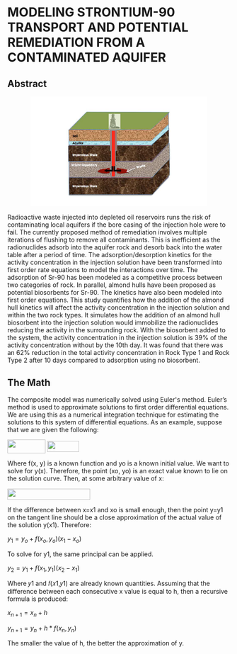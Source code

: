 # MODELING STRONTIUM-90 TRANSPORT AND POTENTIAL REMEDIATION FROM A CONTAMINATED AQUIFER

## Abstract
<p align="center">
  <img src="https://github.com/Preston5789/Sr90_Transport_Model/blob/master/ThesisPics/Underground.PNG" width="400" title="hover text">
</p>

Radioactive waste injected into depleted oil reservoirs runs the risk of contaminating local aquifers if the bore casing of the injection hole were to fail. The currently proposed method of remediation involves multiple iterations of flushing to remove all contaminants. This is inefficient as the radionuclides adsorb into the aquifer rock and desorb back into the water table after a period of time. The adsorption/desorption kinetics for the activity concentration in the injection solution have been transformed into first order rate equations to model the interactions over time. The adsorption of Sr-90 has been modeled as a competitive process between two categories of rock.
In parallel, almond hulls have been proposed as potential biosorbents for Sr-90. The kinetics have also been modeled into first order equations. This study quantifies how the addition of the almond hull kinetics will affect the activity concentration in the injection solution and within the two rock types. It simulates how the addition of an almond hull biosorbent into the injection solution would immobilize the radionuclides reducing the activity in the surrounding rock. With the biosorbent added to the system, the activity concentration in the injection solution is 39% of the activity concentration without by the 10th day. It was found that there was an 62% reduction in the total activity concentration in Rock Type 1 and Rock Type 2 after 10 days compared to adsorption using no biosorbent.

## The Math

The composite model was numerically solved using Euler's method. Euler’s method is used to approximate solutions to first order differential equations. We are using this as a numerical integration technique for estimating the solutions to this system of differential equations. As an example, suppose that we are given the following:

<img src="/tex/24026b05206d753c30bfcc87169de526.svg?invert_in_darkmode&sanitize=true" align=middle width=85.76581365pt height=30.648287999999997pt/>
<img src="/tex/98f8a4cba039c499e26ca1d534db3883.svg?invert_in_darkmode&sanitize=true" align=middle width=72.77935169999999pt height=24.65753399999998pt/>

Where f(x, y) is a known function and yo is a known initial value. We want to solve for y(x). Therefore, the point (xo, yo) is an exact value known to lie on the solution curve. Then, at some arbitrary value of x:

<img src="/tex/27f1e829498ef9c7400c40622d18e87f.svg?invert_in_darkmode&sanitize=true" align=middle width=186.98920184999997pt height=24.65753399999998pt/>

If the difference between x=x1 and xo is small enough, then the point y=y1 on the tangent line should be a close approximation of the actual value of the solution y(x1). Therefore:

$y_1 = y_o + f(x_o,y_o)(x_1-x_o)$

To solve for y1, the same principal can be applied. 

$y_2=y_1+f(x_1,y_1)(x_2-x_1)$

Where 𝑦1 and 𝑓(𝑥1,𝑦1) are already known quantities. Assuming that the difference between each consecutive x value is equal to h, then a recursive formula is produced:

$x_{n+1} = x_n + h$

$y_{n+1} = y_n + h*f(x_n,y_n)$

The smaller the value of h, the better the approximation of y.
